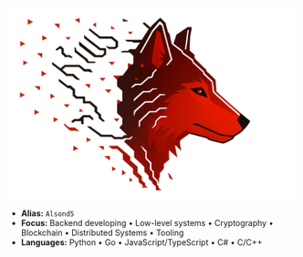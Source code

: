 ![red wolf](red_wolf.png)

- **Alias:** `Alsond5`
- **Focus:** Backend developing • Low-level systems • Cryptography • Blockchain • Distributed Systems • Tooling
- **Languages:** Python • Go • JavaScript/TypeScript • C# • C/C++
